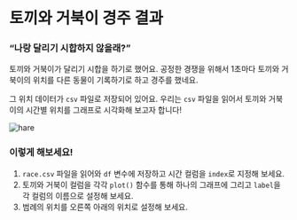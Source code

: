 # 토끼와 거북이 경주 결과
### “나랑 달리기 시합하지 않을래?”

토끼와 거북이가 달리기 시합을 하기로 했어요.
공정한 경쟁을 위해서 1초마다 토끼와 거북이의 위치를 다른 동물이 기록하기로 하고 경주를 했네요.

그 위치 데이터가 `csv` 파일로 저장되어 있어요. 우리는 `csv` 파일을 읽어서 토끼와 거북이의 시간별 위치를 그래프로 시각화해 보고자 합니다!

![hare](https://user-images.githubusercontent.com/61646760/146125685-c237b122-ff5e-4632-9d03-e4fabb851db2.png)

### 이렇게 해보세요!

1. `race.csv` 파일을 읽어와 `df` 변수에 저장하고 시간 컬럼을 `index`로 지정해 보세요.
2. 토끼와 거북이 컬럼을 각각 `plot()` 함수를 통해 하나의 그래프에 그리고 `label`을 각 컬럼의 이름으로 설정해 보세요.
3. 범례의 위치를 오른쪽 아래의 위치로 설정해 보세요.

